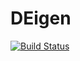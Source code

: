 # DEigen

[![Build Status](https://github.com/ykkan/DEigen.jl/actions/workflows/CI.yml/badge.svg?branch=main)](https://github.com/ykkan/DEigen.jl/actions/workflows/CI.yml?query=branch%3Amain)
